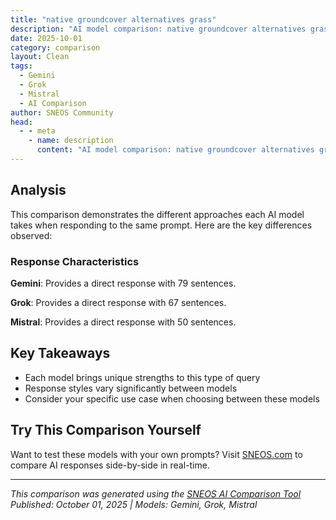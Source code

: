 ```yaml
---
title: "native groundcover alternatives grass"
description: "AI model comparison: native groundcover alternatives grass..."
date: 2025-10-01
category: comparison
layout: Clean
tags:
  - Gemini
  - Grok
  - Mistral
  - AI Comparison
author: SNEOS Community
head:
  - - meta
    - name: description
      content: "AI model comparison: native groundcover alternatives grass..."
---
```


<ChatComparison
  title="native groundcover alternatives grass"
  prompt="native groundcover alternatives grass"
  :responses='{
    "Gemini": "Okay, let\u0027s explore native groundcover alternatives to grass.  To give you the best recommendations, I need a little more information:\n\n1.  **Location, Location, Location!**  What region or state are you in?  The best native groundcover for Florida is vastly different from the best choice in Colorado. Even knowing your USDA hardiness zone would be helpful.\n\n2.  **Sun vs. Shade:**  How much sun does the area receive?  Full sun (6\u002B hours), partial sun (3-6 hours), or full shade (less than 3 hours)?\n\n3.  **Soil Type:**  Is your soil sandy, clay, loamy, or something else? Is it well-draining or does it tend to stay wet?\n\n4.  **Desired Height \u0026 Appearance:**  Are you looking for something very low-growing and lawn-like, or are you okay with something a bit taller and more meadow-like? Do you want flowers? Evergreen or deciduous?\n\n5.  **Foot Traffic:**  Will the area be walked on regularly? Light foot traffic only? Heavy foot traffic is a deal-breaker for many groundcovers.\n\n6.  **Maintenance Expectations:**  How much time do you want to spend weeding, trimming, or otherwise maintaining the groundcover?  \u0022Low maintenance\u0022 is subjective!\n\nOnce I have this information, I can provide a much more tailored and helpful list.\n\nIn the meantime, here are some general ideas, categorized by sun exposure, to give you a starting point.  *Remember to confirm that these are native to your specific region!*\n\n**General Groundcover Ideas (Check Native Status Locally!)**\n\n**Full Sun (6\u002B hours):**\n\n*   **Creeping Thyme ( *Thymus serpyllum* ):**  Not native to all areas, but it\u0027s a popular drought-tolerant choice.  Low-growing, fragrant, and attracts pollinators. Some varieties are more tolerant of light foot traffic than others.\n*   **Clover ( *Trifolium* ):**  Different species of clover are native to various regions. Dutch White Clover (*Trifolium repens*) is a common option. Fixes nitrogen in the soil, attracts pollinators, and tolerates some foot traffic.  Can be mowed.\n*   **Sedum (Stonecrop):** Many Sedum species are native to North America.  Succulent-like, very drought-tolerant, and comes in a variety of textures and colors.  Little to no foot traffic.\n*   **Dwarf Yarrow ( *Achillea millefolium* ):** Native to many areas, drought-tolerant, attracts pollinators, and tolerates some foot traffic. Can be mowed.\n*   **Blue Star Creeper ( *Laurentia fluviatilis* or *Pratia pedunculata*):** Delicate groundcover with tiny blue flowers. Tolerates light foot traffic. Can spread aggressively in ideal conditions.\n*   **Bearberry ( *Arctostaphylos uva-ursi*):** Evergreen, drought-tolerant, and provides berries for wildlife.  Good for dry, sandy soils.  Very low-growing.\n\n**Partial Sun (3-6 hours):**\n\n*   **Wild Strawberry ( *Fragaria virginiana* ):** Edible berries! Spreads easily and provides ground cover.  Attracts wildlife.\n*   **Bunchberry (*Cornus canadensis*)** Native to cooler climates with acidic soil. Produces white flowers followed by red berries.\n*   **Foamflower (*Tiarella cordifolia*):** Shade-loving groundcover with foamy white flowers. Native to eastern North America.\n*   **Pennsylvania Sedge (*Carex pensylvanica*)** Forms a soft, flowing mat. Great for woodland gardens. Tolerates dry shade.\n\n**Full Shade (Less than 3 hours):**\n\n*   **Wild Ginger ( *Asarum canadense* ):** Attractive foliage and prefers moist, shady conditions.\n*   **Ostrich Fern (*Matteuccia struthiopteris*):** If you have a large, shady area with moist soil, ostrich ferns can create a dramatic ground cover. Note: can be aggressive.\n*   **Sweet Woodruff ( *Galium odoratum* ):** Not native to all areas, but it\u0027s a popular choice for shady areas.  Fragrant and spreads readily.\n*   **Moss:** Several moss species thrive in shady, moist environments.  Requires acidic soil.\n*   **Allegheny Spurge ( *Pachysandra procumbens* ):** Native to the southeastern United States. Evergreen, shade-tolerant, and spreads slowly. A good alternative to *Pachysandra terminalis* which is invasive.\n\n**Why Native Groundcovers are Great:**\n\n*   **Ecologically Beneficial:** They support local pollinators, birds, and other wildlife.\n*   **Adaptable:** They are well-suited to your local climate and soil conditions.\n*   **Lower Maintenance:** Once established, they often require less watering and fertilization than grass.\n*   **Erosion Control:** Groundcovers help to stabilize soil and prevent erosion.\n\n**Important Considerations:**\n\n*   **Invasive Species:** Be extremely careful to avoid planting invasive groundcovers.  They can quickly spread and outcompete native plants.\n*   **Soil Preparation:** Before planting any groundcover, prepare the soil by removing weeds, amending with compost, and ensuring good drainage.\n*   **Planting Density:** The spacing between plants will affect how quickly the groundcover fills in.  Follow the recommendations for the specific species.\n*   **Watering:** Water newly planted groundcovers regularly until they are established.\n*   **Weeding:** Keep the area free of weeds, especially while the groundcover is getting established.\n\nTo get the best recommendations, please provide the requested information about your location, sun exposure, soil, etc.  I look forward to helping you find the perfect native groundcover for your needs!\n",
    "Grok": "If you\u0027re looking for native groundcover alternatives to traditional grass lawns, there are many options depending on your region, climate, soil type, and desired aesthetic. Native groundcovers are often low-maintenance, drought-tolerant, and supportive of local ecosystems, including pollinators and wildlife. Below, I\u0027ll outline some general ideas and popular native groundcovers for various regions in the United States as examples. Be sure to research what\u2019s native to your specific area by consulting local extension services, native plant societies, or nurseries.\n\n### Benefits of Native Groundcovers Over Grass\n- **Low Maintenance:** Many native groundcovers require less mowing, watering, and fertilizing than traditional lawns.\n- **Drought Tolerance:** Native plants are adapted to local climates and often need less supplemental watering.\n- **Ecosystem Support:** They provide habitat and food for local insects, birds, and other wildlife.\n- **Erosion Control:** Groundcovers can prevent soil erosion on slopes or in challenging areas.\n\n### General Tips for Choosing Native Groundcovers\n1. **Know Your Region:** Use resources like the USDA Plant Hardiness Zone Map or local native plant databases to find species native to your area.\n2. **Assess Your Site:** Consider sunlight, soil type, moisture levels, and foot traffic. Some groundcovers handle heavy foot traffic, while others are better for low-traffic areas.\n3. **Combine Plants:** Mix different groundcovers for texture, height, and seasonal interest, or pair with native shrubs and trees.\n4. **Transition Gradually:** Replace grass in small sections over time to manage costs and effort.\n\n### Native Groundcover Alternatives by Region (United States Examples)\nBelow are some native groundcover options for different regions. This is not exhaustive, so check with local resources for the best fits.\n\n#### Northeast/Mid-Atlantic\n- **Wild Ginger (Asarum canadense):** A shade-loving perennial with heart-shaped leaves; thrives in moist, rich soil.\n- **Foamflower (Tiarella cordifolia):** Delicate, low-growing plant with white flowers; great for woodland gardens.\n- **Creeping Phlox (Phlox stolonifera):** Forms dense mats with vibrant spring flowers; prefers well-drained soil and partial sun.\n\n#### Southeast\n- **Partridgeberry (Mitchella repens):** A low-growing evergreen with small white flowers and red berries; ideal for shady, moist areas.\n- **Dwarf Crested Iris (Iris cristata):** A short, spreading iris with purple flowers; works in part shade.\n- **Green-and-Gold (Chrysogonum virginianum):** Bright yellow flowers and mat-forming growth; adaptable to sun or shade.\n\n#### Midwest\n- **Prairie Smoke (Geum triflorum):** Feathery seed heads and low growth; suited to dry, sunny prairies.\n- **Wild Strawberry (Fragaria virginiana):** Edible berries and attractive foliage; spreads via runners in sun or part shade.\n- **Pussytoes (Antennaria spp.):** Woolly, gray-green leaves in tight mats; drought-tolerant and good for poor soils.\n\n#### Southwest\n- **Desert Marigold (Baileya multiradiata):** Bright yellow flowers and silvery foliage; thrives in arid, sunny conditions.\n- **Verbena (Verbena spp.):** Low-growing with purple or pink flowers; attracts pollinators and handles heat well.\n- **Apache Plume (Fallugia paradoxa):** Shrubby groundcover with feathery seed heads; extremely drought-tolerant.\n\n#### Pacific Northwest\n- **Kinnikinnick (Arctostaphylos uva-ursi):** Evergreen with glossy leaves and red berries; great for dry, sandy soils.\n- **Wood Sorrel (Oxalis oregana):** Shamrock-like leaves and pink flowers; thrives in moist, shady forests.\n- **Broadleaf Cattail (Typha latifolia):** For wet areas, this native provides dense cover and supports wetland wildlife.\n\n#### Great Plains\n- **Blue Grama Grass (Bouteloua gracilis):** A native shortgrass that\u2019s drought-tolerant and low-maintenance; can be mowed or left natural.\n- **Buffalo Grass (Bouteloua dactyloides):** Another native turf alternative; warm-season grass that\u2019s tough and low-growing.\n- **Leadplant (Amorpha canescens):** A spreading, shrub-like groundcover with purple flower spikes; supports pollinators.\n\n### Groundcovers for Specific Conditions\n- **Shady Areas:** Wild Ginger, Foamflower, or Wood Sorrel.\n- **Sunny/Dry Areas:** Kinnikinnick, Blue Grama Grass, or Desert Marigold.\n- **Wet Areas:** Broadleaf Cattail or certain sedges (Carex spp.) native to your area.\n- **High Foot Traffic:** Some native grasses like Buffalo Grass or low-growing clovers (Trifolium spp.) if native to your region.\n\n### Steps to Replace Grass with Native Groundcover\n1. **Remove Existing Grass:** Use methods like smothering with cardboard and mulch, solarization (covering with plastic to kill grass), or manual removal.\n2. **Prepare Soil:** Test soil and amend as needed based on the groundcover\u2019s requirements. Many natives prefer lean, unfertilized soil.\n3. **Planting:** Space plants according to mature size to allow for spread. Use plugs or small plants for cost-effectiveness.\n4. **Mulch:** Apply organic mulch to retain moisture and suppress weeds during establishment.\n5. **Watering:** Water regularly until plants are established (usually 1-2 seasons), then reduce to match natural needs.\n6. **Weed Control:** Hand-pull weeds during the first few years as natives fill in.\n\n### Additional Resources\n- **Native Plant Finder:** Websites like the National Audubon Society\u2019s Native Plant Database or Lady Bird Johnson Wildflower Center.\n- **Local Extension Services:** Contact your state\u2019s agricultural extension for region-specific advice.\n- **Nurseries:** Seek out nurseries specializing in native plants for the best selections and guidance.\n\n### Final Notes\nSwitching to native groundcovers can take time and initial effort, but the long-term benefits include a more sustainable, biodiverse yard with lower upkeep. If you specify your location or climate zone, I can provide more tailored suggestions! What kind of look or function are you aiming for (e.g., pollinator-friendly, evergreen, or minimal care)?",
    "Mistral": "There are several native groundcover alternatives to traditional grass lawns that can be both aesthetically pleasing and environmentally beneficial. Here are some options for different regions:\n\n### North America\n1. **White Clover (Trifolium repens)**:\n   - **Benefits**: Drought-tolerant, nitrogen-fixing, and attracts pollinators.\n   - **Region**: Widely adaptable.\n\n2. **Creeping Thyme (Thymus serpyllum)**:\n   - **Benefits**: Low-growing, drought-tolerant, and fragrant when walked on.\n   - **Region**: Widely adaptable.\n\n3. **Pennsylvania Sedge (Carex pensylvanica)**:\n   - **Benefits**: Shade-tolerant, low-maintenance, and provides habitat for wildlife.\n   - **Region**: Eastern and Central U.S.\n\n4. **Buffalo Grass (Bouteloua dactyloides)**:\n   - **Benefits**: Drought-tolerant, low-growing, and requires minimal mowing.\n   - **Region**: Great Plains and Western U.S.\n\n5. **Wild Strawberry (Fragaria virginiana)**:\n   - **Benefits**: Edible fruit, attracts pollinators, and provides groundcover.\n   - **Region**: Eastern and Central U.S.\n\n### Europe\n1. **Creeping Jenny (Lysimachia nummularia)**:\n   - **Benefits**: Low-growing, spreads quickly, and provides good groundcover.\n   - **Region**: Widely adaptable.\n\n2. **Wild Thyme (Thymus polytrichus)**:\n   - **Benefits**: Drought-tolerant, fragrant, and attracts pollinators.\n   - **Region**: Widely adaptable.\n\n3. **Sweet Woodruff (Galium odoratum)**:\n   - **Benefits**: Shade-tolerant, fragrant, and provides good groundcover.\n   - **Region**: Widely adaptable.\n\n### Australia\n1. **Kidney Weed (Dichondra repens)**:\n   - **Benefits**: Low-growing, drought-tolerant, and provides good groundcover.\n   - **Region**: Widely adaptable.\n\n2. **Native Violet (Viola hederacea)**:\n   - **Benefits**: Low-growing, shade-tolerant, and provides good groundcover.\n   - **Region**: Widely adaptable.\n\n3. **Kangaroo Grass (Themeda triandra)**:\n   - **Benefits**: Drought-tolerant, low-growing, and provides habitat for wildlife.\n   - **Region**: Widely adaptable.\n\n### Asia\n1. **Mondo Grass (Ophiopogon japonicus)**:\n   - **Benefits**: Low-growing, drought-tolerant, and provides good groundcover.\n   - **Region**: Widely adaptable.\n\n2. **Creeping Jenny (Lysimachia nummularia)**:\n   - **Benefits**: Low-growing, spreads quickly, and provides good groundcover.\n   - **Region**: Widely adaptable.\n\n3. **Asiatic Jasmine (Trachelospermum asiaticum)**:\n   - **Benefits**: Low-growing, drought-tolerant, and provides good groundcover.\n   - **Region**: Widely adaptable.\n\n### General Tips\n- **Soil Preparation**: Ensure the soil is well-prepared with good drainage.\n- **Watering**: Most native groundcovers are drought-tolerant, but initial watering is crucial for establishment.\n- **Maintenance**: Regular weeding and occasional trimming can help maintain a healthy groundcover.\n\nChoosing native groundcovers can help reduce water usage, support local ecosystems, and create a more sustainable landscape."
  }'
  published-date="18:35"
/>

## Analysis

This comparison demonstrates the different approaches each AI model takes when responding to the same prompt. Here are the key differences observed:

### Response Characteristics

**Gemini**: Provides a direct response with 79 sentences. 

**Grok**: Provides a direct response with 67 sentences. 

**Mistral**: Provides a direct response with 50 sentences. 

## Key Takeaways

- Each model brings unique strengths to this type of query
- Response styles vary significantly between models
- Consider your specific use case when choosing between these models

## Try This Comparison Yourself

Want to test these models with your own prompts? Visit [SNEOS.com](https://sneos.com) to compare AI responses side-by-side in real-time.

---

*This comparison was generated using the [SNEOS AI Comparison Tool](https://sneos.com)*
*Published: October 01, 2025 | Models: Gemini, Grok, Mistral*
